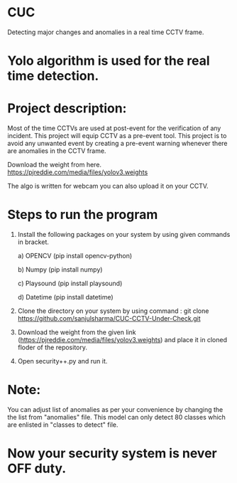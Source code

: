 # CUC
Detecting major changes and anomalies in a real time CCTV frame.

# Yolo algorithm is used for the real time detection.

# Project description:

Most of the time CCTVs are used at post-event for the verification of any incident. This project will equip CCTV as a pre-event tool. This project is to avoid any unwanted event by creating a pre-event warning whenever there are anomalies in the CCTV frame.

Download the weight from here.
https://pjreddie.com/media/files/yolov3.weights

The algo is written for webcam you can also upload it on your CCTV.

# Steps to run the program
1) Install the following packages on your system by using given commands in bracket.

      a) OPENCV     (pip install opencv-python)
      
      b) Numpy      (pip install numpy)
      
      c) Playsound  (pip install playsound)
      
      d) Datetime   (pip install datetime)
     
2) Clone the directory on your system by using command : git clone https://github.com/sanjulsharma/CUC-CCTV-Under-Check.git

3) Download the weight from the given link (https://pjreddie.com/media/files/yolov3.weights) and place it in cloned floder of the repository.

4) Open security++.py and run it.

# Note:
 You can adjust list of anomalies as per your convenience by changing the the list from "anomalies" file. This model can only detect 80 classes which are enlisted in "classes to detect" file.
 
# Now your security system is never OFF duty.
